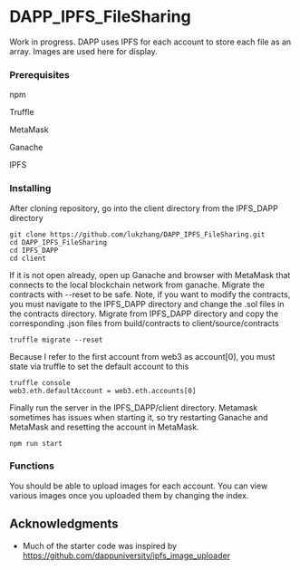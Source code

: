 # DAPP_IPFS_FileSharing
Work in progress. DAPP uses IPFS for each account to store each file as an array. Images are used here for display.


### Prerequisites

npm

Truffle

MetaMask

Ganache

IPFS


### Installing

After cloning repository, go into the client directory from the IPFS_DAPP directory

```
git clone https://github.com/lukzhang/DAPP_IPFS_FileSharing.git
cd DAPP_IPFS_FileSharing
cd IPFS_DAPP
cd client
```

If it is not open already, open up Ganache and browser with MetaMask that connects to the local blockchain network from ganache. 
Migrate the contracts with --reset to be safe. Note, if you want to modify the contracts, you must navigate to the IPFS_DAPP
directory and change the .sol files in the contracts directory. Migrate from IPFS_DAPP directory and copy the corresponding .json files
from build/contracts to client/source/contracts

```
truffle migrate --reset
```

Because I refer to the first account from web3 as account[0], you must state via truffle to set the default account to this

```
truffle console
web3.eth.defaultAccount = web3.eth.accounts[0]
```

Finally run the server in the IPFS_DAPP/client directory. Metamask sometimes has issues when starting it, so try restarting Ganache and MetaMask and resetting the
account in MetaMask.

```
npm run start
```

### Functions

You should be able to upload images for each account. You can view various images once you uploaded them by changing the index.


## Acknowledgments

* Much of the starter code was inspired by https://github.com/dappuniversity/ipfs_image_uploader
